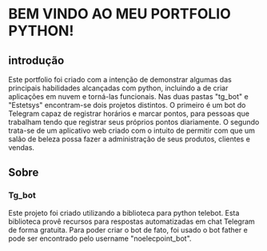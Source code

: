 <h1>BEM VINDO AO MEU PORTFOLIO PYTHON!</h1>

<h2>introdução</h2>

<p>Este portfolio foi criado com a intenção de demonstrar algumas das principais habilidades alcançadas com python, incluindo a de criar aplicações em nuvem e torná-las funcionais. Nas duas pastas "tg_bot" e "Estetsys" encontram-se dois projetos distintos.
O primeiro é um bot do Telegram capaz de registrar horários e marcar pontos, para pessoas que trabalham tendo que registrar seus próprios pontos diariamente.
O segundo trata-se de um aplicativo web criado com o intuito de permitir com que um salão de beleza possa fazer a administração de seus produtos, clientes e vendas.</p>

<h2>Sobre</h2>

<h3>Tg_bot</h3>

<p>Este projeto foi criado utilizando a biblioteca para python telebot. Esta biblioteca provê recursos para respostas automatizadas em chat Telegram de forma gratuita. Para poder criar o bot de fato, foi usado o bot father e pode ser encontrado pelo username "noelecpoint_bot".</p>

